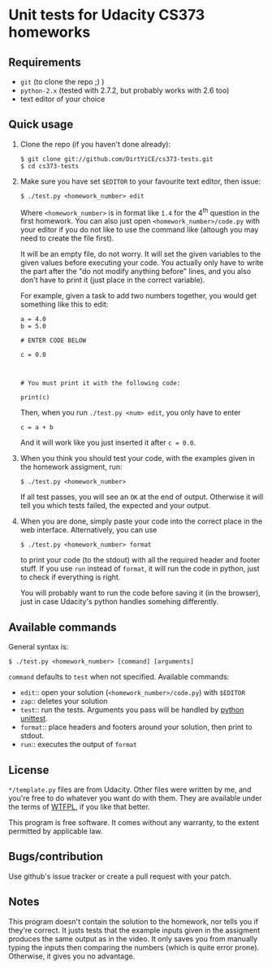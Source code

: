 Unit tests for Udacity CS373 homeworks
======================================

Requirements
------------

* `git` (to clone the repo ;) )
* `python-2.x` (tested with 2.7.2, but probably works with 2.6 too)
* text editor of your choice

Quick usage
-----------

1. Clone the repo (if you haven't done already):

       $ git clone git://github.com/DirtYiCE/cs373-tests.git
       $ cd cs373-tests

2. Make sure you have set `$EDITOR` to your favourite text editor, then issue:

       $ ./test.py <homework_number> edit

   Where `<homework_number>` is in format like `1.4` for the 4<sup>th</sup>
   question in the first homework. You can also just open
   `<homework_number>/code.py` with your editor if you do not like to use the
   command like (altough you may need to create the file first).

   It will be an empty file, do not worry. It will set the given variables to
   the given values before executing your code. You actually only have to write
   the part after the "do not modify anything before" lines, and you also don't
   have to print it (just place in the correct variable).

   For example, given a task to add two numbers together, you would get
   something like this to edit:

       a = 4.0
       b = 5.0

       # ENTER CODE BELOW

       c = 0.0



       # You must print it with the following code:

       print(c)

   Then, when you run `./test.py <num> edit`, you only have to enter

       c = a + b

   And it will work like you just inserted it after `c = 0.0`.

3. When you think you should test your code, with the examples given in the
   homework assigment, run:

       $ ./test.py <homework_number>

   If all test passes, you will see an `OK` at the end of output. Otherwise it
   will tell you which tests failed, the expected and your output.

4. When you are done, simply paste your code into the correct place in the web
   interface. Alternatively, you can use

       $ ./test.py <homework_number> format

   to print your code (to the stdout) with all the required header and footer
   stuff. If you use `run` instead of `format`, it will run the code in python,
   just to check if everything is right.

   You will probably want to run the code before saving it (in the browser),
   just in case Udacity's python handles somehing differently.

Available commands
------------------

General syntax is:

    $ ./test.py <homework_number> [command] [arguments]

`command` defaults to `test` when not specified. Available commands:

* `edit`:: open your solution (`<homework_number>/code.py`) with `$EDITOR`
* `zap`:: deletes your solution
* `test`:: run the tests. Arguments you pass will be handled by
  [python unittest](http://docs.python.org/library/unittest.html#command-line-options).
* `format`:: place headers and footers around your solution, then print to stdout.
* `run`:: executes the output of `format`

License
-------

`*/template.py` files are from Udacity. Other files were written by me, and
you're free to do whatever you want do with them. They are available under the
terms of [WTFPL](http://sam.zoy.org/wtfpl/), if you like that better.

This program is free software. It comes without any warranty, to the extent
permitted by applicable law.

Bugs/contribution
-----------------

Use github's issue tracker or create a pull request with your patch.

Notes
-----

This program doesn't contain the solution to the homework, nor tells you if
they're correct. It justs tests that the example inputs given in the assigment
produces the same output as in the video. It only saves you from manually typing
the inputs then comparing the numbers (which is quite error prone). Otherwise,
it gives you no advantage.
